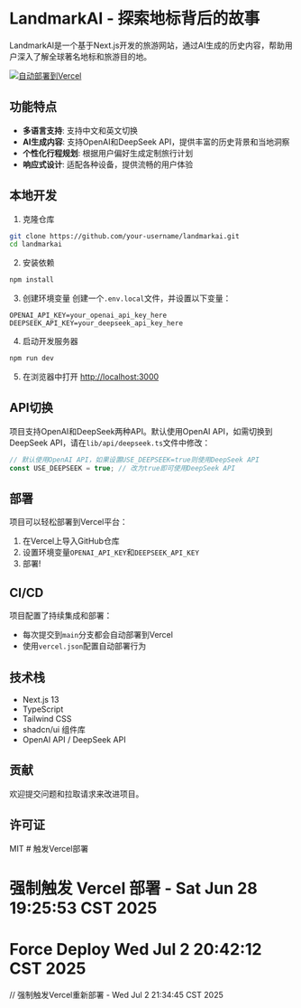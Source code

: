 # LandmarkAI - 探索地标背后的故事

LandmarkAI是一个基于Next.js开发的旅游网站，通过AI生成的历史内容，帮助用户深入了解全球著名地标和旅游目的地。

[![自动部署到Vercel](https://img.shields.io/badge/自动部署-Vercel-black.svg?style=for-the-badge&logo=vercel)](https://vercel.com)

## 功能特点

- **多语言支持**: 支持中文和英文切换
- **AI生成内容**: 支持OpenAI和DeepSeek API，提供丰富的历史背景和当地洞察
- **个性化行程规划**: 根据用户偏好生成定制旅行计划
- **响应式设计**: 适配各种设备，提供流畅的用户体验

## 本地开发

1. 克隆仓库
```bash
git clone https://github.com/your-username/landmarkai.git
cd landmarkai
```

2. 安装依赖
```bash
npm install
```

3. 创建环境变量
创建一个`.env.local`文件，并设置以下变量：
```
OPENAI_API_KEY=your_openai_api_key_here
DEEPSEEK_API_KEY=your_deepseek_api_key_here
```

4. 启动开发服务器
```bash
npm run dev
```

5. 在浏览器中打开 [http://localhost:3000](http://localhost:3000)

## API切换

项目支持OpenAI和DeepSeek两种API。默认使用OpenAI API，如需切换到DeepSeek API，请在`lib/api/deepseek.ts`文件中修改：

```javascript
// 默认使用OpenAI API，如果设置USE_DEEPSEEK=true则使用DeepSeek API
const USE_DEEPSEEK = true; // 改为true即可使用DeepSeek API
```

## 部署

项目可以轻松部署到Vercel平台：

1. 在Vercel上导入GitHub仓库
2. 设置环境变量`OPENAI_API_KEY`和`DEEPSEEK_API_KEY`
3. 部署!

## CI/CD

项目配置了持续集成和部署：
- 每次提交到`main`分支都会自动部署到Vercel
- 使用`vercel.json`配置自动部署行为

## 技术栈

- Next.js 13
- TypeScript
- Tailwind CSS
- shadcn/ui 组件库
- OpenAI API / DeepSeek API

## 贡献

欢迎提交问题和拉取请求来改进项目。

## 许可证

MIT # 触发Vercel部署
# 强制触发 Vercel 部署 - Sat Jun 28 19:25:53 CST 2025
# Force Deploy Wed Jul  2 20:42:12 CST 2025
// 强制触发Vercel重新部署 - Wed Jul  2 21:34:45 CST 2025
